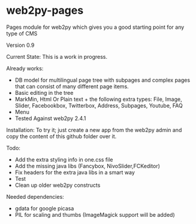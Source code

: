 web2py-pages
============

Pages module for web2py which gives you a good starting point for any type of CMS

Version  0.9

Current State: This is a work in progress. 

Already works:
- DB model for multilingual page tree with subpages and complex pages that can consist of many different page items.
- Basic editing in the tree
- MarkMin, Html Or Plain text + the following extra types: File, Image, Slider, Facebookbox, Twitterbox, Address, Subpages, Youtube, FAQ
- Menu 
- Tested Against web2py 2.4.1

Installation:
To try it; just create a new app from the web2py admin and copy the content of this github folder over it.

Todo:
- Add the extra styling info in one.css file
- Add the missing java libs (Fancybox, NivoSlider,FCKeditor) 
- Fix headers for the extra java libs in a smart way
- Test
- Clean up older web2py constructs

Needed dependencies:
- gdata for google picasa
- PIL for scaling and thumbs (ImageMagick support will be added)

